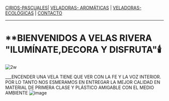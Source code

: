 [CIRIOS-PASCUALES](./CIRIOS-PASCUALES.md)| [VELADORAS- AROMÁTICAS](./VELADORAS-AROMÁTICAS.md) | [VELADORAS-ECOLÓGICAS](./VELADORAS-ECOLÓGICAS.md)  | [CONTACTO](./CONTACTO.md) 
- - -
# **BIENVENIDOS A VELAS RIVERA "ILUMÍNATE,DECORA Y DISFRUTA"🕯️
![2w](https://user-images.githubusercontent.com/99773679/160253772-478b7773-22f2-4d4a-860f-254dfccb57c5.PNG)

___ENCENDER UNA VELA TIENE QUE VER CON LA FE Y LA VOZ INTERIOR.
POR LO TANTO NOS ESMERAMOS EN ENTREGAR LA MEJOR CALIDAD
EN MATERIAL DE PRIMERA CLASE Y PLÁSTICO AMIGABLE CON
EL MEDIO AMBIENTE 
![image](https://user-images.githubusercontent.com/99773679/160253807-331f3c4f-7769-49dd-b732-0fa6998d8085.png)

